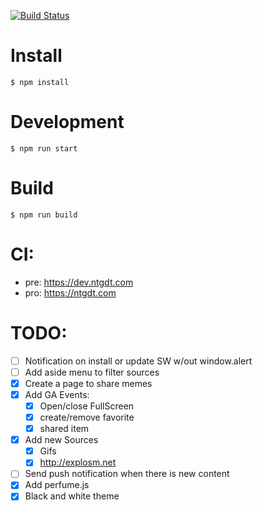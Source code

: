 [![Build Status](https://travis-ci.org/carlosvillu/ntgdt-web.svg?branch=master)](https://travis-ci.org/carlosvillu/ntgdt-web)

# Install

`$ npm install`

# Development

`$ npm run start`

# Build

`$ npm run build`

# CI:

- pre: https://dev.ntgdt.com
- pro: https://ntgdt.com

# TODO:

- [ ] Notification on install or update SW w/out window.alert
- [ ] Add aside menu to filter sources
- [x] Create a page to share memes
- [x] Add GA Events:
  - [x] Open/close FullScreen
  - [x] create/remove favorite
  - [x] shared item
- [x] Add new Sources
  - [x] Gifs
  - [x] http://explosm.net
- [ ] Send push notification when there is new content
- [x] Add perfume.js
- [x] Black and white theme
